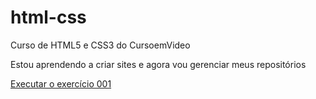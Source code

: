 # html-css
 Curso de HTML5 e CSS3 do CursoemVideo

 Estou aprendendo a criar sites e agora vou
 gerenciar meus repositórios

 <a href="https://thiagosoaresy.github.io/html-css/exercícios/ex001/index.html">Executar o exercício 001</a>